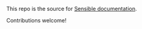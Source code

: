 This repo is the source for [Sensible documentation](https://docs.sensible.so/). 

Contributions welcome!











